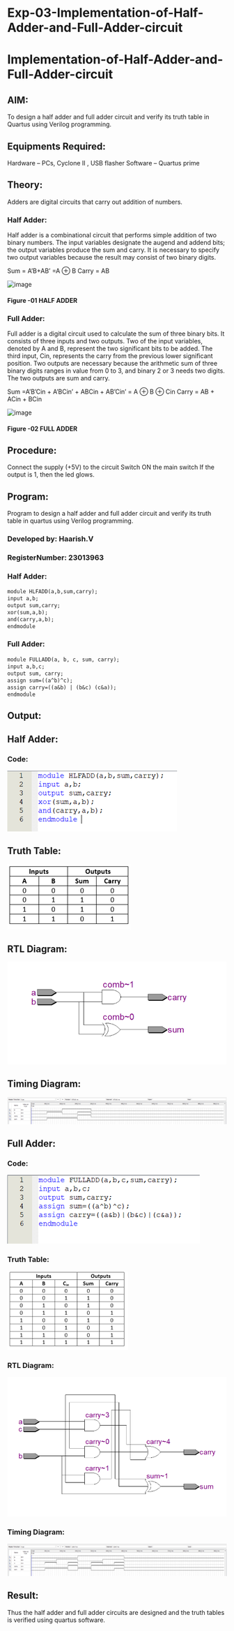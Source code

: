 # Exp-03-Implementation-of-Half-Adder-and-Full-Adder-circuit

# Implementation-of-Half-Adder-and-Full-Adder-circuit
## AIM:
To design a half adder and full adder circuit and verify its truth table in Quartus using Verilog programming.

## Equipments Required:
Hardware – PCs, Cyclone II , USB flasher
Software – Quartus prime
## Theory:
Adders are digital circuits that carry out addition of numbers.

### Half Adder:
Half adder is a combinational circuit that performs simple addition of two binary numbers. The input variables designate the augend and addend bits; the output variables produce the sum and carry. It is necessary to specify two output variables because the result may consist of two binary digits.

Sum = A’B+AB’ =A ⊕ B Carry = AB

![image](https://user-images.githubusercontent.com/36288975/163552156-a13e5a56-c638-4110-97d9-8896907c8d25.png)

#### Figure -01 HALF ADDER 

### Full Adder:
Full adder is a digital circuit used to calculate the sum of three binary bits. It consists of three inputs and two outputs. Two of the input variables, denoted by A and B, represent the two significant bits to be added. The third input, Cin, represents the carry from the previous lower significant position. Two outputs are necessary because the arithmetic sum of three binary digits ranges in value from 0 to 3, and binary 2 or 3 needs two digits. The two outputs are sum and carry.

Sum =A’B’Cin + A’BCin’ + ABCin + AB’Cin’ = A ⊕ B ⊕ Cin Carry = AB + ACin + BCin

![image](https://user-images.githubusercontent.com/36288975/163552057-b3547877-6d07-45b4-b7e0-bcfebfad9e1d.png)

#### Figure -02 FULL ADDER 

## Procedure:

Connect the supply (+5V) to the circuit
Switch ON the main switch
If the output is 1, then the led glows.

## Program:
Program to design a half adder and full adder circuit and 
verify its truth table in quartus using Verilog programming.
### Developed by: Haarish.V
### RegisterNumber:  23013963
### Half Adder:
```
module HLFADD(a,b,sum,carry);
input a,b;
output sum,carry;
xor(sum,a,b);
and(carry,a,b);
endmodule 
```
### Full Adder:
```
module FULLADD(a, b, c, sum, carry);
input a,b,c;
output sum, carry;
assign sum=((a^b)^c);
assign carry=((a&b) | (b&c) (c&a));
endmodule
```

## Output:
## Half Adder:
### Code:
![code](/CODE%20HA.png)
## Truth Table:
![TT](/TRUTH%20TABLE%20HA.png)
## RTL Diagram:
![RTL](/RTL%20HA.png)
## Timing Diagram:
![wave](/WAVE%20HA.png)
## Full Adder:
### Code:
![code](/CODE%20FA.png)
### Truth Table:
![TT](/TRUTH%20TABLE%20FA.png)
### RTL Diagram:
![RTL](/RTL%20FA.png)
### Timing Diagram:
![wave](/WAVE%20FA.png)
## Result:
Thus the half adder and full adder circuits are designed and the truth tables is verified using quartus software.